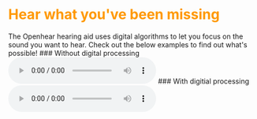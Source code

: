 ---
---
<h1 style="color:#ff9900"> Hear what you've been missing </h1>
The Openhear hearing aid uses digital algorithms to let you focus on the sound you want to hear.  Check out the below examples to find out what's possible!
### Without digital processing
<audio controls src="/original.mp3"></audio>
### With digitial processing
<audio controls src="/clarified.mp3"></audio>